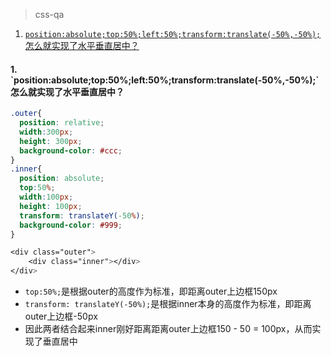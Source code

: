 > css-qa
1. [`position:absolute;top:50%;left:50%;transform:translate(-50%,-50%);`怎么就实现了水平垂直居中？](#1)


<h4 id="1">1. `position:absolute;top:50%;left:50%;transform:translate(-50%,-50%);`怎么就实现了水平垂直居中？</h4>

```css
.outer{
  position: relative;
  width:300px;
  height: 300px;
  background-color: #ccc;
}
.inner{
  position: absolute;
  top:50%;
  width:100px;
  height: 100px;
  transform: translateY(-50%);
  background-color: #999;
}

<div class="outer">
	<div class="inner"></div>
</div>
```

* `top:50%;`是根据outer的高度作为标准，即距离outer上边框150px
* `transform: translateY(-50%);`是根据inner本身的高度作为标准，即距离outer上边框-50px
* 因此两者结合起来inner刚好距离距离outer上边框150 - 50 = 100px，从而实现了垂直居中